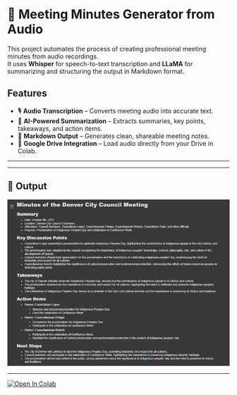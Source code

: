 # 📝 Meeting Minutes Generator from Audio

This project automates the process of creating professional meeting minutes from audio recordings.  
It uses **Whisper** for speech-to-text transcription and **LLaMA** for summarizing and structuring the output in Markdown format.

## Features
- 🎙 **Audio Transcription** – Converts meeting audio into accurate text.
- 🧠 **AI-Powered Summarization** – Extracts summaries, key points, takeaways, and action items.
- 📄 **Markdown Output** – Generates clean, shareable meeting notes.
- 🔗 **Google Drive Integration** – Load audio directly from your Drive in Colab.

---
---

## 📌 Output
[![Output Screenshot](output.png)](output.png)

---

[![Open In Colab](https://colab.research.google.com/assets/colab-badge.svg)](https://colab.research.google.com/github/parthm2609/Meeting_minutes/blob/main/meeting_minutes.ipynb)
